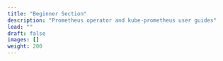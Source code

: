 ```yaml
---
title: "Beginner Section"
description: "Prometheus operator and kube-prometheus user guides"
lead: ""
draft: false
images: []
weight: 200
---
```

